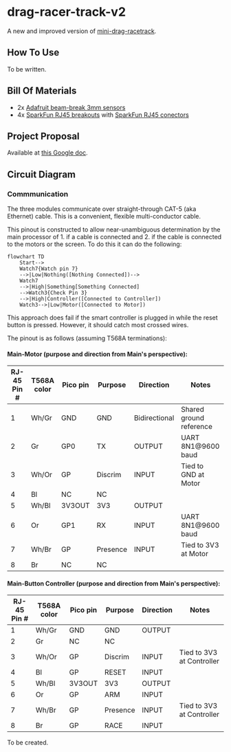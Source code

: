 # drag-racer-track-v2
A new and improved version of [mini-drag-racetrack](https://github.com/rivques/mini-drag-racetrack).

## How To Use
To be written.

## Bill Of Materials
* 2x [Adafruit beam-break 3mm sensors](https://www.adafruit.com/product/2167)
* 4x [SparkFun RJ45 breakouts](https://www.sparkfun.com/sparkfun-rj45-breakout.html) with [SparkFun RJ45 conectors](https://www.sparkfun.com/rj45-8-pin-connector.html)
## Project Proposal
Available at [this Google doc](https://docs.google.com/document/d/1fPM3jAb2btpLcQTNEUYPZXAGJ7guPSih1aArkj4l1_s/edit?usp=sharing).

## Circuit Diagram
### Commmunication
The three modules communicate over straight-through CAT-5 (aka Ethernet) cable. This is a convenient, flexible multi-conductor cable. 

This pinout is constructed to allow near-unambiguous determination by the main processor of 1. if a cable is connected and 2. if the cable is connected to the motors or the screen.
To do this it can do the following:
```mermaid
flowchart TD
    Start-->
    Watch7{Watch pin 7}
    -->|Low|Nothing([Nothing Connected])-->
    Watch7
    -->|High|Something[Something Connected]
    -->Watch3{Check Pin 3}
    -->|High|Controller([Connected to Controller])
    Watch3-->|Low|Motor([Connected to Motor])
```
This approach does fail if the smart controller is plugged in while the reset button is pressed. However, it should catch most crossed wires.

The pinout is as follows (assuming T568A terminations):
#### Main-Motor (purpose and direction from Main's perspective):
RJ-45 Pin # | T568A color | Pico pin | Purpose | Direction | Notes
---|---|---|---|---|---
1|Wh/Gr|GND|GND|Bidirectional|Shared ground reference
2|Gr|GP0|TX|OUTPUT|UART 8N1@9600 baud
3|Wh/Or|GP|Discrim|INPUT|Tied to GND at Motor
4|Bl|NC|NC||
5|Wh/Bl|3V3OUT|3V3|OUTPUT|
6|Or|GP1|RX|INPUT|UART 8N1@9600 baud
7|Wh/Br|GP|Presence|INPUT|Tied to 3V3 at Motor
8|Br|NC|NC||

#### Main-Button Controller (purpose and direction from Main's perspective):
RJ-45 Pin # | T568A color | Pico pin | Purpose | Direction | Notes
---|---|---|---|---|---
1|Wh/Gr|GND|GND|OUTPUT|
2|Gr|NC|NC||
3|Wh/Or|GP|Discrim|INPUT|Tied to 3V3 at Controller
4|Bl|GP|RESET|INPUT|
5|Wh/Bl|3V3OUT|3V3|OUTPUT|
6|Or|GP|ARM|INPUT|
7|Wh/Br|GP|Presence|INPUT|Tied to 3V3 at Controller
8|Br|GP|RACE|INPUT|

To be created.

## 